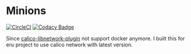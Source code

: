 Minions
=======

[![CircleCI](https://circleci.com/gh/projecteru2/minions.svg?style=shield)](https://circleci.com/gh/projecteru2/minions)
[![Codacy Badge](https://api.codacy.com/project/badge/Grade/d4cf457004844c0f80bb372237159e70)](https://www.codacy.com/app/projecteru2/minions?utm_source=github.com&amp;utm_medium=referral&amp;utm_content=projecteru2/minions&amp;utm_campaign=Badge_Grade)

Since [calico-libnetwork-plugin](https://github.com/projectcalico/libnetwork-plugin) not support docker anymore. I built this for eru project to use calico network with latest version.

